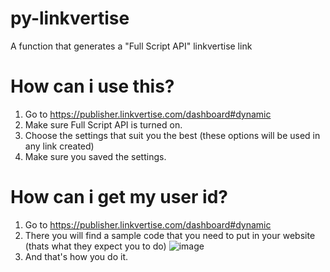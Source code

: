 # py-linkvertise
A function that generates a "Full Script API" linkvertise link

# How can i use this?
1. Go to https://publisher.linkvertise.com/dashboard#dynamic
2. Make sure Full Script API is turned on.
3. Choose the settings that suit you the best (these options will be used in any link created)
4. Make sure you saved the settings.

# How can i get my user id?
1. Go to https://publisher.linkvertise.com/dashboard#dynamic
2. There you will find a sample code that you need to put in your website (thats what they expect you to do)
![image](https://user-images.githubusercontent.com/46831728/172044106-e2a55345-45a1-4c2a-8a83-6835ce4c6709.png)
3. And that's how you do it.

